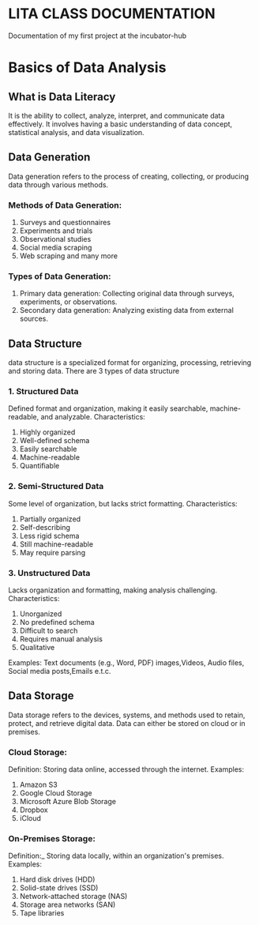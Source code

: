 # LITA CLASS DOCUMENTATION
Documentation of my first project at the incubator-hub 

# Basics of Data Analysis

## What is Data Literacy
It is the ability to collect, analyze, interpret, and communicate data effectively. It involves having a basic understanding of data concept, statistical analysis, and data visualization.

## Data Generation
Data generation refers to the process of creating, collecting, or producing data through various methods.

### Methods of Data Generation:
1. Surveys and questionnaires
2. Experiments and trials
3. Observational studies
4. Social media scraping
5. Web scraping and many more
    

### Types of Data Generation:
1. Primary data generation: Collecting original data through surveys, experiments, or observations.
2. Secondary data generation: Analyzing existing data from external sources.

## Data Structure
 data structure is a specialized format for organizing, processing, retrieving and storing data. There are 3 types of data structure 

### 1. Structured Data
Defined format and organization, making it easily searchable, machine-readable, and analyzable.
Characteristics:
1. Highly organized
2. Well-defined schema
3. Easily searchable
4. Machine-readable
5. Quantifiable



### 2. Semi-Structured Data

Some level of organization, but lacks strict formatting.
Characteristics:
1. Partially organized
2. Self-describing
3. Less rigid schema
4. Still machine-readable
5. May require parsing

### 3. Unstructured Data

Lacks organization and formatting, making analysis challenging.
Characteristics:
1. Unorganized
2. No predefined schema
3. Difficult to search
4. Requires manual analysis
5. Qualitative

Examples:
Text documents (e.g., Word, PDF)  images,Videos,  Audio files, Social media posts,Emails e.t.c.


## Data Storage
Data storage refers to the devices, systems, and methods used to retain, protect, and retrieve digital data. Data can either be stored on cloud or in premises.

### Cloud Storage:
Definition: Storing data online, accessed through the internet.
Examples:
1. Amazon S3
2. Google Cloud Storage
3. Microsoft Azure Blob Storage
4. Dropbox
5. iCloud

### On-Premises Storage:
Definition:_ Storing data locally, within an organization's premises.
Examples:
1. Hard disk drives (HDD)
2. Solid-state drives (SSD)
3. Network-attached storage (NAS)
4. Storage area networks (SAN)
5. Tape libraries


